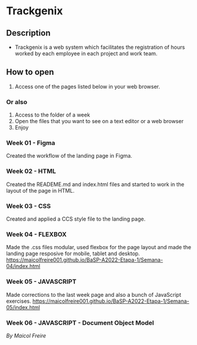 # Trackgenix

## Description
- Trackgenix is a web system which facilitates the registration of hours worked by each employee in each project and work team.

## How to open
1. Access one of the pages listed below in your web browser.
### Or also
1. Access to the folder of a week
2. Open the files that you want to see on a text editor or a web browser
3. Enjoy

### Week 01 - Figma
Created the workflow of the landing page in Figma.

### Week 02 - HTML
Created the READEME.md and index.html files and started to work in the layout of the page in HTML.

### Week 03 - CSS
Created and applied a CCS style file to the landing page.

### Week 04 - FLEXBOX
Made the .css files modular, used flexbox for the page layout and made the landing page resposive for mobile, tablet and desktop.
https://maicolfreire001.github.io/BaSP-A2022-Etapa-1/Semana-04/index.html

### Week 05 - JAVASCRIPT
Made corrections to the last week page and also a bunch of JavaScript exercises.
https://maicolfreire001.github.io/BaSP-A2022-Etapa-1/Semana-05/index.html

### Week 06 - JAVASCRIPT - Document Object Model


_By Maicol Freire_

